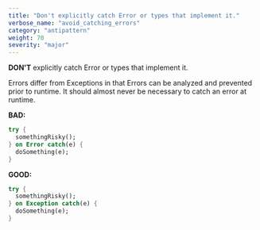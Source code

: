 ```yaml
---
title: "Don't explicitly catch Error or types that implement it."
verbose_name: "avoid_catching_errors"
category: "antipattern"
weight: 70
severity: "major"
---
```

**DON'T** explicitly catch Error or types that implement it.

Errors differ from Exceptions in that Errors can be analyzed and prevented prior
to runtime.  It should almost never be necessary to catch an error at runtime.

**BAD:**
```dart
try {
  somethingRisky();
} on Error catch(e) {
  doSomething(e);
}
```

**GOOD:**
```dart
try {
  somethingRisky();
} on Exception catch(e) {
  doSomething(e);
}
```
